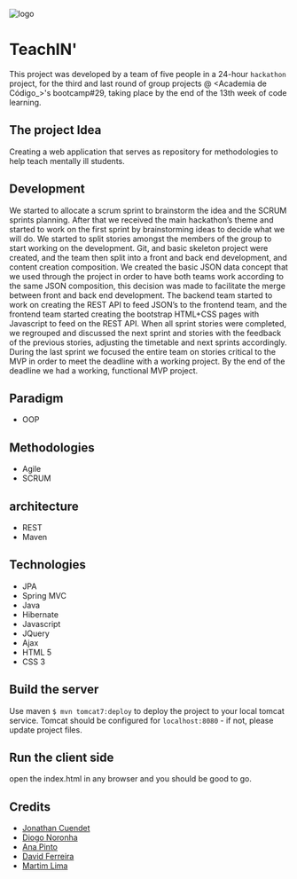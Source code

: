 ![logo](master/client/img/logo.png?raw=true "logo")

# TeachIN'
This project was developed by a team of five people in a 24-hour `hackathon` project, for the third and last round of group projects @ <Academia de Código_>'s bootcamp#29, taking place by the end of the 13th week of code learning.

## The project Idea
Creating a web application that serves as repository for methodologies to help teach mentally ill students.

## Development
We started to allocate a scrum sprint to brainstorm the idea and the SCRUM sprints planning.
After that we received the main hackathon’s theme and started to work on the first sprint by brainstorming ideas to decide what we will do.
We started to split stories amongst the members of the group to start working on the development. Git, and basic skeleton project were created, and the team then split into a front and back end development, and content creation composition.
We created the basic JSON data concept that we used through the project in order to have both teams work according to the same JSON composition, this decision was made to facilitate the merge between front and back end development.
The backend team started to work on creating the REST API to feed JSON’s to the frontend team, and the frontend team started creating the bootstrap HTML+CSS pages with Javascript to feed on the REST API.
When all sprint stories were completed, we regrouped and discussed the next sprint and stories with the feedback of the previous stories, adjusting the timetable and next sprints accordingly.
During the last sprint we focused the entire team on stories critical to the MVP in order to meet the deadline with a working project.
By the end of the deadline we had a working, functional MVP project.




## Paradigm
- OOP

## Methodologies
- Agile
- SCRUM

## architecture
- REST
- Maven

## Technologies
- JPA
- Spring MVC
- Java
- Hibernate
- Javascript
- JQuery
- Ajax
- HTML 5
- CSS 3

## Build the server
Use maven `$ mvn tomcat7:deploy` to deploy the project to your local tomcat service.
Tomcat should be configured for `localhost:8080` - if not, please update project files.

## Run the client side
open the index.html in any browser and you should be good to go.

## Credits
- [Jonathan Cuendet](https://github.com/JOCuendet)
- [Diogo Noronha](https://github.com/dkn157)
- [Ana Pinto](https://github.com/AnaCastanheira)
- [David Ferreira](https://github.com/Davidrsferreira)
- [Martim Lima](https://gitlab.com/mdLima0)

